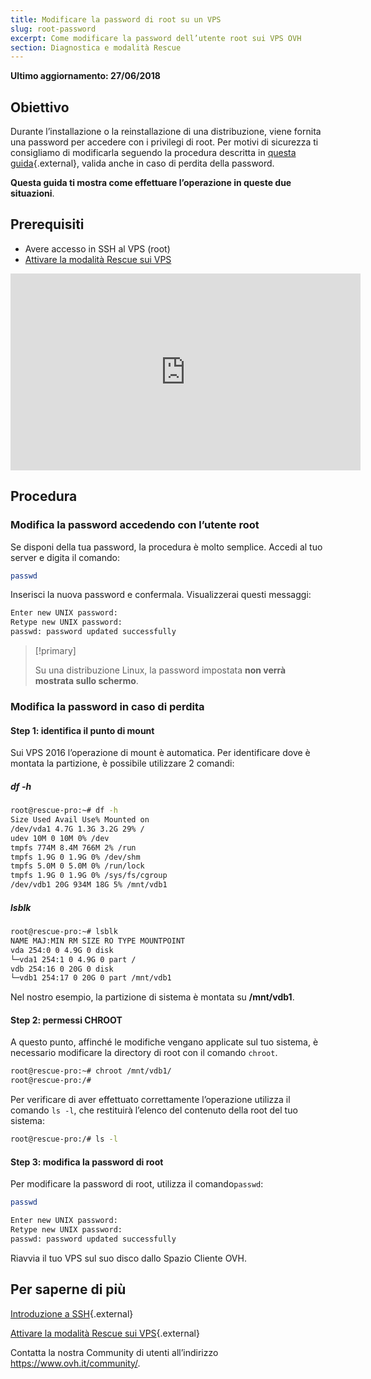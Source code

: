 ```yaml
---
title: Modificare la password di root su un VPS
slug: root-password
excerpt: Come modificare la password dell’utente root sui VPS OVH
section: Diagnostica e modalità Rescue
---
```


**Ultimo aggiornamento: 27/06/2018**

## Obiettivo

Durante l’installazione o la reinstallazione di una distribuzione, viene fornita una password per accedere con i privilegi di root. Per motivi di sicurezza ti consigliamo di modificarla seguendo la procedura descritta in [questa guida](https://docs.ovh.com/it/vps/consigli-sicurezza-vps/){.external}, valida anche in caso di perdita della password.  

**Questa guida ti mostra come effettuare l’operazione in queste due situazioni**.

## Prerequisiti

- Avere accesso in SSH al VPS (root)
- [Attivare la modalità Rescue sui VPS](https://docs.ovh.com/it/vps/rescue/)

<iframe width="560" height="315" src="https://www.youtube.com/embed/ua1qoTMq35g?rel=0" frameborder="0" allow="autoplay; encrypted-media" allowfullscreen></iframe>

## Procedura

### Modifica la password accedendo con l’utente root

Se disponi della tua password, la procedura è molto semplice. Accedi al tuo server e digita il comando:

```sh
passwd
```

Inserisci la nuova password e confermala. Visualizzerai questi messaggi:

```sh
Enter new UNIX password:
Retype new UNIX password:
passwd: password updated successfully
```

> [!primary]
>
> Su una distribuzione Linux, la password impostata **non verrà mostrata sullo schermo**.
> 

### Modifica la password in caso di perdita

#### Step 1: identifica il punto di mount

Sui VPS 2016 l’operazione di mount è automatica. Per identificare dove è montata la partizione, è possibile utilizzare 2 comandi: 

##### df -h

```sh
root@rescue-pro:~# df -h
Size Used Avail Use% Mounted on
/dev/vda1 4.7G 1.3G 3.2G 29% /
udev 10M 0 10M 0% /dev
tmpfs 774M 8.4M 766M 2% /run
tmpfs 1.9G 0 1.9G 0% /dev/shm
tmpfs 5.0M 0 5.0M 0% /run/lock
tmpfs 1.9G 0 1.9G 0% /sys/fs/cgroup
/dev/vdb1 20G 934M 18G 5% /mnt/vdb1
```

##### lsblk

```sh
root@rescue-pro:~# lsblk
NAME MAJ:MIN RM SIZE RO TYPE MOUNTPOINT
vda 254:0 0 4.9G 0 disk
└─vda1 254:1 0 4.9G 0 part /
vdb 254:16 0 20G 0 disk
└─vdb1 254:17 0 20G 0 part /mnt/vdb1
```

Nel nostro esempio, la partizione di sistema è montata su **/mnt/vdb1**.

#### Step 2: permessi CHROOT

A questo punto, affinché le modifiche vengano applicate sul tuo sistema, è necessario modificare la directory di root con il comando `chroot`.  

```sh
root@rescue-pro:~# chroot /mnt/vdb1/
root@rescue-pro:/#
```

Per verificare di aver effettuato correttamente l’operazione utilizza il comando `ls -l`, che restituirà l’elenco del contenuto della root del tuo sistema:

```sh
root@rescue-pro:/# ls -l
```

#### Step 3: modifica la password di root

Per modificare la password di root, utilizza il comando`passwd`:

```sh
passwd
```

```sh
Enter new UNIX password:
Retype new UNIX password:
passwd: password updated successfully
```

Riavvia il tuo VPS sul suo disco dallo Spazio Cliente OVH.

## Per saperne di più

[Introduzione a SSH](https://docs.ovh.com/it/dedicated/introduzione-ssh/){.external}

[Attivare la modalità Rescue sui VPS](https://docs.ovh.com/it/vps/rescue/){.external}

Contatta la nostra Community di utenti all’indirizzo <https://www.ovh.it/community/>.